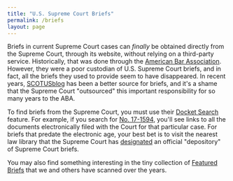 ```yaml
---
title: "U.S. Supreme Court Briefs"
permalink: /briefs
layout: page
---
```


Briefs in current Supreme Court cases can *finally* be obtained directly from the Supreme Court, through
its website, without relying on a third-party service.  Historically, that was done through the
[American Bar Association](https://www.americanbar.org/groups/public_education/publications/preview_home/briefs-from-past-terms/).  However, they were a poor custodian of U.S. Supreme Court briefs, and in fact,
all the briefs they used to provide seem to have disappeared.  In recent years, [SCOTUSblog](https://www.scotusblog.com/case-files/terms/) has been a better source for briefs, and it's a shame that the Supreme Court "outsourced" this important responsibility for so many years to the ABA.

To find briefs from the Supreme Court, you must use their [Docket Search](https://www.supremecourt.gov/docket/docket.aspx) feature.  For example, if you search for [No. 17-1594](https://www.supremecourt.gov/search.aspx?filename=/docket/docketfiles/html/public/17-1594.html), you'll see links to all the documents electronically filed with the Court for that particular case.
For briefs that predate the electronic age, your best bet is to visit the nearest law library that the Supreme Court
has [designated](https://www.supremecourt.gov/meritsbriefs/briefsource.aspx) an official "depository" of Supreme Court briefs.

You may also find something interesting in the tiny collection of [Featured Briefs](/briefs/featured) that we and others have scanned over the years.
